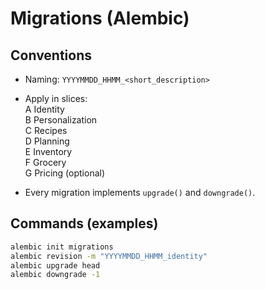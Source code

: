 # Migrations (Alembic)

## Conventions
- Naming: `YYYYMMDD_HHMM_<short_description>`
- Apply in slices:  
  A Identity  
  B Personalization  
  C Recipes  
  D Planning  
  E Inventory  
  F Grocery  
  G Pricing (optional)  

- Every migration implements `upgrade()` and `downgrade()`.

## Commands (examples)
```bash
alembic init migrations
alembic revision -m "YYYYMMDD_HHMM_identity"
alembic upgrade head
alembic downgrade -1